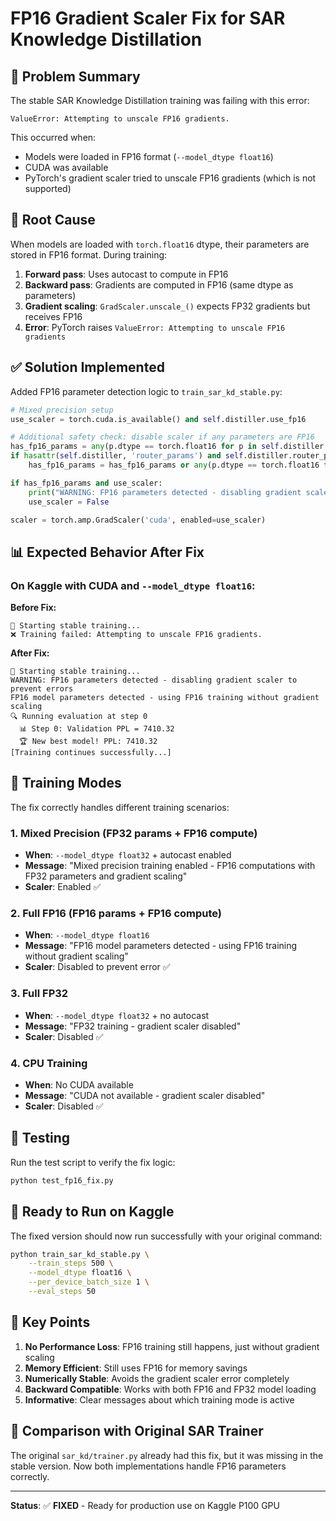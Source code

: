 # FP16 Gradient Scaler Fix for SAR Knowledge Distillation

## 🚨 Problem Summary

The stable SAR Knowledge Distillation training was failing with this error:
```
ValueError: Attempting to unscale FP16 gradients.
```

This occurred when:
- Models were loaded in FP16 format (`--model_dtype float16`)
- CUDA was available
- PyTorch's gradient scaler tried to unscale FP16 gradients (which is not supported)

## 🔧 Root Cause

When models are loaded with `torch.float16` dtype, their parameters are stored in FP16 format. During training:

1. **Forward pass**: Uses autocast to compute in FP16
2. **Backward pass**: Gradients are computed in FP16 (same dtype as parameters)
3. **Gradient scaling**: `GradScaler.unscale_()` expects FP32 gradients but receives FP16
4. **Error**: PyTorch raises `ValueError: Attempting to unscale FP16 gradients`

## ✅ Solution Implemented

Added FP16 parameter detection logic to `train_sar_kd_stable.py`:

```python
# Mixed precision setup
use_scaler = torch.cuda.is_available() and self.distiller.use_fp16

# Additional safety check: disable scaler if any parameters are FP16
has_fp16_params = any(p.dtype == torch.float16 for p in self.distiller.student.parameters())
if hasattr(self.distiller, 'router_params') and self.distiller.router_params:
    has_fp16_params = has_fp16_params or any(p.dtype == torch.float16 for p in self.distiller.router_params)

if has_fp16_params and use_scaler:
    print("WARNING: FP16 parameters detected - disabling gradient scaler to prevent errors")
    use_scaler = False

scaler = torch.amp.GradScaler('cuda', enabled=use_scaler)
```

## 📊 Expected Behavior After Fix

### On Kaggle with CUDA and `--model_dtype float16`:

**Before Fix:**
```
🚀 Starting stable training...
❌ Training failed: Attempting to unscale FP16 gradients.
```

**After Fix:**
```
🚀 Starting stable training...
WARNING: FP16 parameters detected - disabling gradient scaler to prevent errors
FP16 model parameters detected - using FP16 training without gradient scaling
🔍 Running evaluation at step 0
  📊 Step 0: Validation PPL = 7410.32
  🏆 New best model! PPL: 7410.32
[Training continues successfully...]
```

## 🎯 Training Modes

The fix correctly handles different training scenarios:

### 1. Mixed Precision (FP32 params + FP16 compute)
- **When**: `--model_dtype float32` + autocast enabled
- **Message**: "Mixed precision training enabled - FP16 computations with FP32 parameters and gradient scaling"
- **Scaler**: Enabled ✅

### 2. Full FP16 (FP16 params + FP16 compute)
- **When**: `--model_dtype float16`
- **Message**: "FP16 model parameters detected - using FP16 training without gradient scaling"
- **Scaler**: Disabled to prevent error ✅

### 3. Full FP32
- **When**: `--model_dtype float32` + no autocast
- **Message**: "FP32 training - gradient scaler disabled"
- **Scaler**: Disabled ✅

### 4. CPU Training
- **When**: No CUDA available
- **Message**: "CUDA not available - gradient scaler disabled"
- **Scaler**: Disabled ✅

## 🧪 Testing

Run the test script to verify the fix logic:
```bash
python test_fp16_fix.py
```

## 🚀 Ready to Run on Kaggle

The fixed version should now run successfully with your original command:
```bash
python train_sar_kd_stable.py \
    --train_steps 500 \
    --model_dtype float16 \
    --per_device_batch_size 1 \
    --eval_steps 50
```

## 📝 Key Points

1. **No Performance Loss**: FP16 training still happens, just without gradient scaling
2. **Memory Efficient**: Still uses FP16 for memory savings
3. **Numerically Stable**: Avoids the gradient scaler error completely
4. **Backward Compatible**: Works with both FP16 and FP32 model loading
5. **Informative**: Clear messages about which training mode is active

## 🔄 Comparison with Original SAR Trainer

The original `sar_kd/trainer.py` already had this fix, but it was missing in the stable version. Now both implementations handle FP16 parameters correctly.

---

**Status**: ✅ **FIXED** - Ready for production use on Kaggle P100 GPU